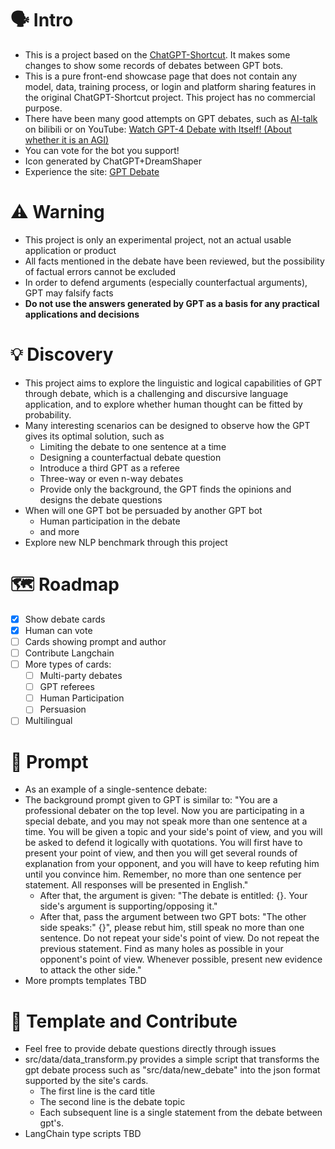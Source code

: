 # 🗣️ Intro
- This is a project based on the [ChatGPT-Shortcut](https://github.com/rockbenben/ChatGPT-Shortcut). It makes some changes to show some records of debates between GPT bots.
- This is a pure front-end showcase page that does not contain any model, data, training process, or login and platform sharing features in the original ChatGPT-Shortcut project. This project has no commercial purpose.
- There have been many good attempts on GPT debates, such as [AI-talk](https://space.bilibili.com/405083326) on bilibili or on YouTube: [Watch GPT-4 Debate with Itself! (About whether it is an AGI)]( https://www.youtube.com/watch?v=OdixRqJsA_4)
- You can vote for the bot you support!
- Icon generated by ChatGPT+DreamShaper
- Experience the site: [GPT Debate](https://thinkwee.top/debate/)

# ⚠️ Warning
- This project is only an experimental project, not an actual usable application or product
- All facts mentioned in the debate have been reviewed, but the possibility of factual errors cannot be excluded
- In order to defend arguments (especially counterfactual arguments), GPT may falsify facts
- **Do not use the answers generated by GPT as a basis for any practical applications and decisions**

# 💡 Discovery
- This project aims to explore the linguistic and logical capabilities of GPT through debate, which is a challenging and discursive language application, and to explore whether human thought can be fitted by probability.
- Many interesting scenarios can be designed to observe how the GPT gives its optimal solution, such as
  - Limiting the debate to one sentence at a time
  - Designing a counterfactual debate question
  - Introduce a third GPT as a referee
  - Three-way or even n-way debates
  - Provide only the background, the GPT finds the opinions and designs the debate questions
- When will one GPT bot be persuaded by another GPT bot
  - Human participation in the debate
  - and more
- Explore new NLP benchmark through this project

# 🗺️ Roadmap
- [x] Show debate cards
- [x] Human can vote
- [ ] Cards showing prompt and author
- [ ] Contribute Langchain
- [ ] More types of cards:
    - [ ] Multi-party debates
    - [ ] GPT referees
    - [ ] Human Participation
    - [ ] Persuasion
- [ ] Multilingual

# 📝 Prompt
- As an example of a single-sentence debate:
- The background prompt given to GPT is similar to: "You are a professional debater on the top level. Now you are participating in a special debate, and you may not speak more than one sentence at a time. You will be given a topic and your side's point of view, and you will be asked to defend it logically with quotations. You will first have to present your point of view, and then you will get several rounds of explanation from your opponent, and you will have to keep refuting him until you convince him. Remember, no more than one sentence per statement. All responses will be presented in English."
    - After that, the argument is given: "The debate is entitled: {}. Your side's argument is supporting/opposing it."
    - After that, pass the argument between two GPT bots: "The other side speaks:" {}", please rebut him, still speak no more than one sentence. Do not repeat your side's point of view. Do not repeat the previous statement. Find as many holes as possible in your opponent's point of view. Whenever possible, present new evidence to attack the other side."
- More prompts templates TBD

# 🫶 Template and Contribute
- Feel free to provide debate questions directly through issues
- src/data/data_transform.py provides a simple script that transforms the gpt debate process such as "src/data/new_debate" into the json format supported by the site's cards.
    - The first line is the card title
    - The second line is the debate topic
    - Each subsequent line is a single statement from the debate between gpt's.
- LangChain type scripts TBD
